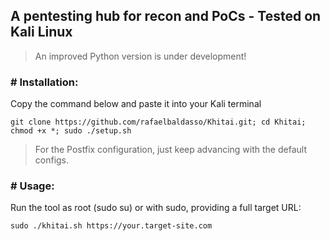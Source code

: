 ## A pentesting hub for recon and PoCs - Tested on Kali Linux

> An improved Python version is under development!
  
### # Installation:  
Copy the command below and paste it into your Kali terminal
```
git clone https://github.com/rafaelbaldasso/Khitai.git; cd Khitai; chmod +x *; sudo ./setup.sh
```
  
> For the Postfix configuration, just keep advancing with the default configs.  

### # Usage:  
Run the tool as root (sudo su) or with sudo, providing a full target URL:  
```
sudo ./khitai.sh https://your.target-site.com
```
